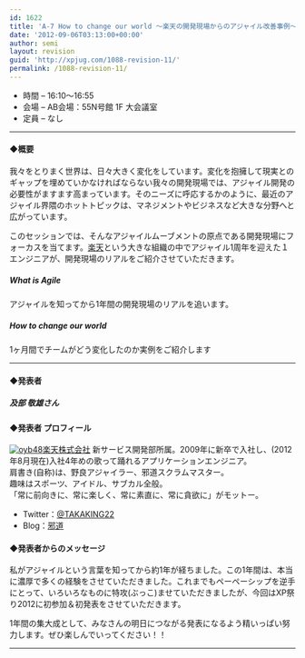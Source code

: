 ```yaml
---
id: 1622
title: 'A-7 How to change our world ～楽天の開発現場からのアジャイル改善事例～【講演】'
date: '2012-09-06T03:13:00+00:00'
author: semi
layout: revision
guid: 'http://xpjug.com/1088-revision-11/'
permalink: /1088-revision-11/
---
```


- 時間 – 16:10〜16:55
- 会場 – AB会場：55N号館 1F 大会議室
- 定員 – なし

---

#### ◆概要

我々をとりまく世界は、日々大きく変化をしています。変化を抱擁して現実とのギャップを埋めていかなければならない我々の開発現場では、アジャイル開発の必要性がますます高まっています。そのニーズに呼応するかのように、最近のアジャイル界隈のホットトピックは、マネジメントやビジネスなど大きな分野へと広がっています。

このセッションでは、そんなアジャイルムーブメントの原点である開発現場にフォーカスを当てます。[楽天](http://corp.rakuten.co.jp/)という大きな組織の中でアジャイル1周年を迎えた１エンジニアが、開発現場のリアルをご紹介させていただきます。

##### What is Agile

アジャイルを知ってから1年間の開発現場のリアルを追います。

##### How to change our world

1ヶ月間でチームがどう変化したのか実例をご紹介します

---

#### ◆発表者

##### 及部 敬雄さん

#### ◆発表者 プロフィール

[![](http://xpjug.com/wp-content/uploads/2012/08/oyb48-150x150.jpg "oyb48")](http://xpjug.com/wp-content/uploads/2012/08/oyb48.jpg)[楽天株式会社](http://corp.rakuten.co.jp/) 新サービス開発部所属。2009年に新卒で入社し、(2012年8月現在)入社4年めの歌って踊れるアプリケーションエンジニア。  
肩書き(自称)は、野良アジャイラー、邪道スクラムマスター。  
趣味はスポーツ、アイドル、サブカル全般。  
「常に前向きに、常に楽しく、常に素直に、常に貪欲に」がモットー。

- Twitter：[@TAKAKING22](https://twitter.com/TAKAKING22)
- Blog：[邪道](http://road-to-king.hatenablog.com/)

#### ◆発表者からのメッセージ

私がアジャイルという言葉を知ってから約1年が経ちました。この1年間は、本当に濃厚で多くの経験をさせていただきました。これまでもペーペーシップを逆手にとって、いろいろなものに特攻(ぶっこ)ませていただきましたが、今回はXP祭り2012に初参加＆初発表をさせていただきます。

1年間の集大成として、みなさんの明日につながる発表になるよう精いっぱい努力します。ぜひ楽しんでいってください！！

---